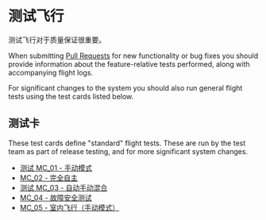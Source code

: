 # 测试飞行

测试飞行对于质量保证很重要。

When submitting [Pull Requests](../contribute/code.md#pull-requests) for new functionality or bug fixes you should provide information about the feature-relative tests performed, along with accompanying flight logs.

For significant changes to the system you should also run general flight tests using the test cards listed below.

## 测试卡

These test cards define "standard" flight tests. These are run by the test team as part of release testing, and for more significant system changes.

- [测试 MC_01 - 手动模式](../test_cards/mc_01_manual_modes.md)
- [MC_02 - 完全自主](../test_cards/mc_02_full_autonomous.md)
- [测试 MC_03 - 自动手动混合](../test_cards/mc_03_auto_manual_mix.md)
- [MC_04 - 故障安全测试](../test_cards/mc_04_failsafe_testing.md)
- [MC_05 - 室内飞行（手动模式）](../test_cards/mc_05_indoor_flight_manual_modes.md)
